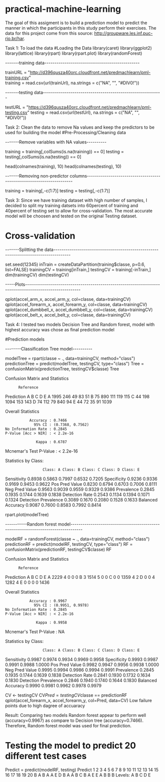 # practical-machine-learning
The goal of this assigment is to build a prediction model to predict the manner in which the
participants in this study perform their exercises. The data for this project come from this 
source: http://groupware.les.inf.puc-rio.br/har. 
  
Task 1: To load the data
#Loading the Data
library(caret) 
library(ggplot2)
library(lattice)
library(rpart)
library(rpart.plot)
library(randomForest)

-------training data------------------------------------------------

trainURL = "http://d396qusza40orc.cloudfront.net/predmachlearn/pml-training.csv"  
training = read.csv(url(trainUrl), na.strings = c("NA", "", "#DIV0!"))

-------testing data------------------------------------------------------------

testURL = "https://d396qusza40orc.cloudfront.net/predmachlearn/pml-testing.csv"
testing = read.csv(url(testUrl), na.strings = c("NA", "", "#DIV0!"))

Task 2: Clean the data to remove Na values and keep the predictors to be  used for building the model
#Pre-Processing/Cleaning data

-------Remove variables with NA values----------

training = training[,colSums(is.na(training)) == 0]
testing = testing[,colSums(is.na(testing)) == 0]

head(colnames(training), 10)
head(colnames(testing), 10)

-------Removing non-predictor columns-----------------------------------------------------------------------

training = training[,-c(1:7)]
testing = testing[,-c(1:7)]

Task 3: Since we have training dataset with high number of samples, I decided to  split my training datsets into 60percent of training and 40percent of testing set to allow for cross-validation. The most accurate model will be choosen and tested on the original Testing dataset. 

# Cross-validation

-------Splitting the data--------------------------------------------------------------------------------------

set.seed(12345)
inTrain = createDataPartition(training$classe, p=0.6, list=FALSE)
trainingCV = training[inTrain,]
testingCV = training[-inTrain,]
dim(trainingCV)
dim(testingCV)

-----Plots----------------------------------------------------------------------------------------------------------

qplot(accel_arm_x, accel_arm_y, col=classe, data=trainingCV)
qplot(accel_forearm_x, accel_forearm_y, col=classe, data=trainingCV)
qplot(accel_dumbbell_x, accel_dumbbell_y, col=classe, data=trainingCV)
qplot(accel_belt_x, accel_belt_y, col=classe, data=trainingCV) 

Task 4: I tested two models Decision Tree and Random forest, model with highest accuracy was chose as final prediction model 

#Prediction models

--------Classification Tree model----------

modelTree = rpart(classe ~ ., data=trainingCV, method="class")
predictionTree = predict(modelTree, testingCV, type="class")
Tree = confusionMatrix(predictionTree, testingCV$classe)
Tree

Confusion Matrix and Statistics

          Reference
Prediction    A    B    C    D    E
         A 1995  246   49   83   51
         B   75  890  111  119  115
         C   44  198 1094  153  143
         D   74  112   79  840   94
         E   44   72   35   91 1039

Overall Statistics
                                          
               Accuracy : 0.7466          
                 95% CI : (0.7368, 0.7562)
    No Information Rate : 0.2845          
    P-Value [Acc > NIR] : < 2.2e-16       
                                          
                  Kappa : 0.6787          
                                          
 Mcnemar's Test P-Value : < 2.2e-16       

Statistics by Class:

                     Class: A Class: B Class: C Class: D Class: E
Sensitivity            0.8938   0.5863   0.7997   0.6532   0.7205
Specificity            0.9236   0.9336   0.9169   0.9453   0.9622
Pos Pred Value         0.8230   0.6794   0.6703   0.7006   0.8111
Neg Pred Value         0.9563   0.9039   0.9559   0.9329   0.9386
Prevalence             0.2845   0.1935   0.1744   0.1639   0.1838
Detection Rate         0.2543   0.1134   0.1394   0.1071   0.1324
Detection Prevalence   0.3089   0.1670   0.2080   0.1528   0.1633
Balanced Accuracy      0.9087   0.7600   0.8583   0.7992   0.8414

rpart.plot(modelTree)
 

-----------Random forest model------------------------------------------------------------------------------------

modelRF = randomForest(classe ~ ., data=trainingCV, method="class")
predictionRF = predict(modelRF, testingCV, type="class")
RF = confusionMatrix(predictionRF, testingCV$classe)
RF

Confusion Matrix and Statistics

          Reference
Prediction    A    B    C    D    E
         A 2229    4    0    0    0
         B    3 1514    5    0    0
         C    0    0 1359    4    2
         D    0    0    4 1282    4
         E    0    0    0    0 1436

Overall Statistics
                                          
               Accuracy : 0.9967          
                 95% CI : (0.9951, 0.9978)
    No Information Rate : 0.2845          
    P-Value [Acc > NIR] : < 2.2e-16       
                                          
                  Kappa : 0.9958          
                                          
 Mcnemar's Test P-Value : NA              

Statistics by Class:

                     Class: A Class: B Class: C Class: D Class: E
Sensitivity            0.9987   0.9974   0.9934   0.9969   0.9958
Specificity            0.9993   0.9987   0.9991   0.9988   1.0000
Pos Pred Value         0.9982   0.9947   0.9956   0.9938   1.0000
Neg Pred Value         0.9995   0.9994   0.9986   0.9994   0.9991
Prevalence             0.2845   0.1935   0.1744   0.1639   0.1838
Detection Rate         0.2841   0.1930   0.1732   0.1634   0.1830
Detection Prevalence   0.2846   0.1940   0.1740   0.1644   0.1830
Balanced Accuracy      0.9990   0.9981   0.9962   0.9978   0.9979

CV <- testingCV
CV$Pred = testingCV$classe == predictionRF
qplot(accel_forearm_x, accel_forearm_y, col=Pred, data=CV)
Low failure points due to high dagree of accuaracy 

Result: Comparing two models Random forest appear to perform well (accuracy=0.9967) as compare to Decision tree (accuracy=0.7466). Therefore, Random forest model was used for final prediction. 

# Testing the model to predict 20 different test cases
Predict = predict(modelRF, testing)
Predict
1  2  3  4  5  6  7  8  9 10 11 12 13 14 15 16 17 18 19 20 
 B  A  B  A  A  E  D  B  A  A  B  C  B  A  E  E  A  B  B  B 
Levels: A B C D E
